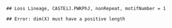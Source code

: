 

```
## Loss Lineage, CASTEiJ.PWKPhJ, nonRepeat, motifNumber = 1
```

```
## Error: dim(X) must have a positive length
```
  

